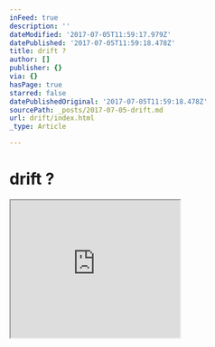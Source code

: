 ```yaml
---
inFeed: true
description: ''
dateModified: '2017-07-05T11:59:17.979Z'
datePublished: '2017-07-05T11:59:18.478Z'
title: drift ?
author: []
publisher: {}
via: {}
hasPage: true
starred: false
datePublishedOriginal: '2017-07-05T11:59:18.478Z'
sourcePath: _posts/2017-07-05-drift.md
url: drift/index.html
_type: Article

---
```

# drift ?

<iframe src="https://the-grid.github.io/ed-userhtml/?g=eJx1VFFP20AMfu-vcPNA05FeYIhNgsIEow88rEMD7aWqplvOaY6md9Gd05IN_vt8aQoItD7Udu6z_fk7J-P-aAS3JB2BzeHCNyaDK6dzgq9WIYxG572xz5yu6LzXz2uTkbYmHsLfHsBaOqBTdnQOMcEZbLRRdiNUyH8bvzt-fITZPIE-CW00DcEh1c5ACNd2iQq-wNpqBXGXllnjbYmwtwedK9A56949iKPtAN7oqkICbbKyVlyQNjpDEQ2HcMJ8n_ucQf8gAR6DxAqpsMrzoxlEWqEhnTdRAhE3yPUieORktgyOQ48UHIW_6_bIF3YTbKVNG1dygcEWXClYm-etMRHMu4a5zMi6hhs-a4tbcWEnyBvRwy8Ib067oIMZrnHhnGxE5SxZaioUvgwDZ7IsY-kW9Yrn8cMEjKiNL1gi7pUwiar2RWyCu635FMxT8qKHyK2byKyI35OkGc658_MkfNJmt4VLK9Xr0WiXFQZAJpKATUBvuyIjj_CYY3a-SSpEhrqMDW7gShLy-Clw2w8h0TJE2aydSGQO-XxSYojiaLut0bBVGMCKIAXjI8IHSu_lWnYILiNku_DbDbBcyXpvnV7ooGYkjTXNyta-hXoXgFFBVPmTNL333SLzYq7SbsfSCPaZ_z5ErUfBE_chv-ViXtNeIHWc_WVzJxdTucIX9rODebioSjoGTPlV5HX16OgS-S4wZtlMJ_Rp7ynmv5aMuJ1e39xM7n79nPy4vf4-5X6DA3EkDgc7QLiSePC5UJ-WRf3xz_L4YcDJ43T3jo_D92Bi1P--Bv8AE_VLAA" height="244" style=""></iframe>